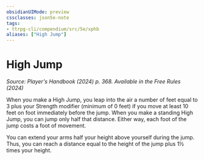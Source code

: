 ```yaml
---
obsidianUIMode: preview
cssclasses: json5e-note
tags:
- ttrpg-cli/compendium/src/5e/xphb
aliases: ["High Jump"]
---
```

# High Jump
*Source: Player's Handbook (2024) p. 368. Available in the Free Rules (2024)* 

When you make a High Jump, you leap into the air a number of feet equal to 3 plus your Strength modifier (minimum of 0 feet) if you move at least 10 feet on foot immediately before the jump. When you make a standing High Jump, you can jump only half that distance. Either way, each foot of the jump costs a foot of movement.

You can extend your arms half your height above yourself during the jump. Thus, you can reach a distance equal to the height of the jump plus 1½ times your height.